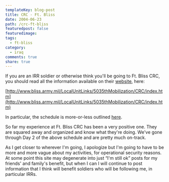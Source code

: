 ```yaml
---
templateKey: blog-post
title: CRC - Ft. Bliss
date: 2004-06-23
path: /crc-ft-bliss
featuredpost: false
featuredimage:
tags:
  - ft-bliss
category:
  - iraq
comments: true
share: true
---
```


If you are an IRR soldier or otherwise think you'll be going to Ft. Bliss CRC, you should read all the information available on their [website](http://www.bliss.army.mil/LocalUnitLinks/5035thMobilization/CRC/index.htm), here:

[http://www.bliss.army.mil/LocalUnitLinks/5035thMobilization/CRC/index.htm](http://www.bliss.army.mil/LocalUnitLinks/5035thMobilization/CRC/index.htm)

In particular, the schedule is more-or-less outlined [here](http://www.bliss.army.mil/LocalUnitLinks/360thCRC/military.xls).

So far my experience at Ft. Bliss CRC has been a very positive one. They are squared away and organized and know what they're doing. We've gone through Day 2 of the above schedule and are pretty much on-track.

As I get closer to wherever I'm going, I apologize but I'm going to have to be more and more vague about my activities, for operational security reasons. At some point this site may degenerate into just “I'm still ok” posts for my friends' and family's benefit, but when I can I will continue to post information that I think will benefit soldiers who will be following me, in particular IRRs.
